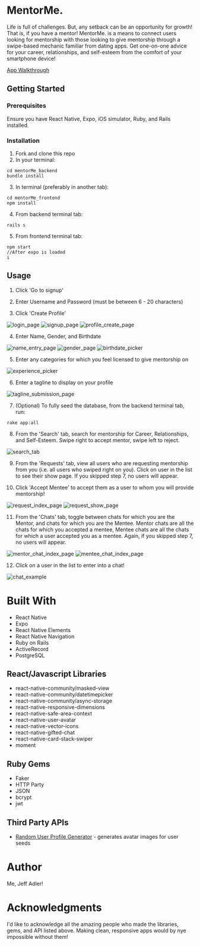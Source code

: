 # MentorMe.

Life is full of challenges. But, any setback can be an opportunity for growth! That is, if you have a mentor! MentorMe. is a means to connect users looking for mentorship with those looking to give mentorship through a swipe-based mechanic familiar from dating apps. Get one-on-one advice for your career, relationships, and self-esteem from the comfort of your smartphone device!

[App Walkthrough](https://youtu.be/U85gXH0QPL0 "MentorMe. Walkthrough")

## Getting Started

### Prerequisites

Ensure you have React Native, Expo, iOS simulator, Ruby, and Rails installed.

### Installation

1. Fork and clone this repo
2. In your terminal:

```
cd mentorMe_backend
bundle install
```

3. In terminal (preferably in another tab):

```
cd mentorMe_frontend
npm install
```

4. From backend terminal tab:

```
rails s
```

5. From frontend terminal tab:

```
npm start
//After expo is loaded
i
```

## Usage

1. Click 'Go to signup'

2. Enter Username and Password (must be between 6 - 20 characters)

3. Click 'Create Profile'

![login_page](./screenshots/login_page.png?raw=true "Login Page")
![signup_page](./screenshots/signup_page.png?raw=true "Signup Page")
![profile_create_page](./screenshots/profile_create_page.png?raw=true "Profile Create Page")

4. Enter Name, Gender, and Birthdate

![name_entry_page](./screenshots/name_entry_page.png?raw=true "Name Submission Page")
![gender_page](./screenshots/gender_page.png?raw=true "Gender Selection Page")
![birthdate_picker](./screenshots/birthdate_picker.png?raw=true "Birthdate Selection Page")

5. Enter any categories for which you feel licensed to give mentorship on

![experience_picker](./screenshots/experience_picker.png?raw=true "Experience Picker Page")

6. Enter a tagline to display on your profile

![tagline_submission_page](./screenshots/tagline_submission_page.png?raw=true "Tagline Submission Page")

7. (Optional) To fully seed the database, from the backend terminal tab, run:

```
rake app:all
```

8. From the 'Search' tab, search for mentorship for Career, Relationships, and Self-Esteem. Swipe right to accept mentor, swipe left to reject.

![search_tab](./screenshots/search_tab.png?raw=true "Search Tab Page")

9. From the 'Requests' tab, view all users who are requesting mentorship from you (i.e. all users who swiped right on you). Click on user in the list to see their show page. If you skipped step 7, no users will appear.

10. Click 'Accept Mentee' to accept them as a user to whom you will provide mentorship!

![request_index_page](./screenshots/request_index_page.png?raw=true "Request Index Page")
![request_show_page](./screenshots/request_show_page.png?raw=true "Request Show Page")

11. From the 'Chats' tab, toggle between chats for which you are the Mentor, and chats for which you are the Mentee. Mentor chats are all the chats for which you accepted a mentee, Mentee chats are all the chats for which a user accepted you as a mentee. Again, if you skipped step 7, no users will appear.

![mentor_chat_index_page](./screenshots/mentor_chat_index_page.png?raw=true "Mentor Chat Index Page")
![mentee_chat_index_page](./screenshots/mentee_chat_index_page.png?raw=true "Mentee Chat Index Page")

12. Click on a user in the list to enter into a chat!

![chat_example](./screenshots/chat_example.png?raw=true "Chat Example Page")

# Built With

- React Native
- Expo
- React Native Elements
- React Native Navigation
- Ruby on Rails
- ActiveRecord
- PostgreSQL

## React/Javascript Libraries

- react-native-community/masked-view
- react-native-community/datetimepicker
- react-native-community/async-storage
- react-native-responsive-dimensions
- react-native-safe-area-context
- react-native-user-avatar
- react-native-vector-icons
- react-native-gifted-chat
- react-native-card-stack-swiper
- moment

## Ruby Gems

- Faker
- HTTP Party
- JSON
- bcrypt
- jwt

## Third Party APIs

- <a href="https://randomuser.me/">Random User Profile Generator</a> - generates avatar images for user seeds

# Author

Me, Jeff Adler!

# Acknowledgments

I'd like to acknowledge all the amazing people who made the libraries, gems, and API listed above. Making clean, responsive apps would by nye impossible without them!
